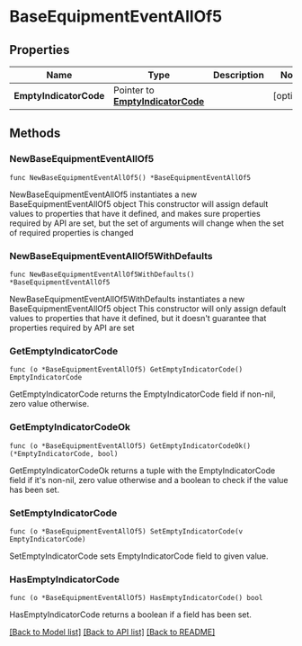 # BaseEquipmentEventAllOf5

## Properties

Name | Type | Description | Notes
------------ | ------------- | ------------- | -------------
**EmptyIndicatorCode** | Pointer to [**EmptyIndicatorCode**](EmptyIndicatorCode.md) |  | [optional] 

## Methods

### NewBaseEquipmentEventAllOf5

`func NewBaseEquipmentEventAllOf5() *BaseEquipmentEventAllOf5`

NewBaseEquipmentEventAllOf5 instantiates a new BaseEquipmentEventAllOf5 object
This constructor will assign default values to properties that have it defined,
and makes sure properties required by API are set, but the set of arguments
will change when the set of required properties is changed

### NewBaseEquipmentEventAllOf5WithDefaults

`func NewBaseEquipmentEventAllOf5WithDefaults() *BaseEquipmentEventAllOf5`

NewBaseEquipmentEventAllOf5WithDefaults instantiates a new BaseEquipmentEventAllOf5 object
This constructor will only assign default values to properties that have it defined,
but it doesn't guarantee that properties required by API are set

### GetEmptyIndicatorCode

`func (o *BaseEquipmentEventAllOf5) GetEmptyIndicatorCode() EmptyIndicatorCode`

GetEmptyIndicatorCode returns the EmptyIndicatorCode field if non-nil, zero value otherwise.

### GetEmptyIndicatorCodeOk

`func (o *BaseEquipmentEventAllOf5) GetEmptyIndicatorCodeOk() (*EmptyIndicatorCode, bool)`

GetEmptyIndicatorCodeOk returns a tuple with the EmptyIndicatorCode field if it's non-nil, zero value otherwise
and a boolean to check if the value has been set.

### SetEmptyIndicatorCode

`func (o *BaseEquipmentEventAllOf5) SetEmptyIndicatorCode(v EmptyIndicatorCode)`

SetEmptyIndicatorCode sets EmptyIndicatorCode field to given value.

### HasEmptyIndicatorCode

`func (o *BaseEquipmentEventAllOf5) HasEmptyIndicatorCode() bool`

HasEmptyIndicatorCode returns a boolean if a field has been set.


[[Back to Model list]](../README.md#documentation-for-models) [[Back to API list]](../README.md#documentation-for-api-endpoints) [[Back to README]](../README.md)


